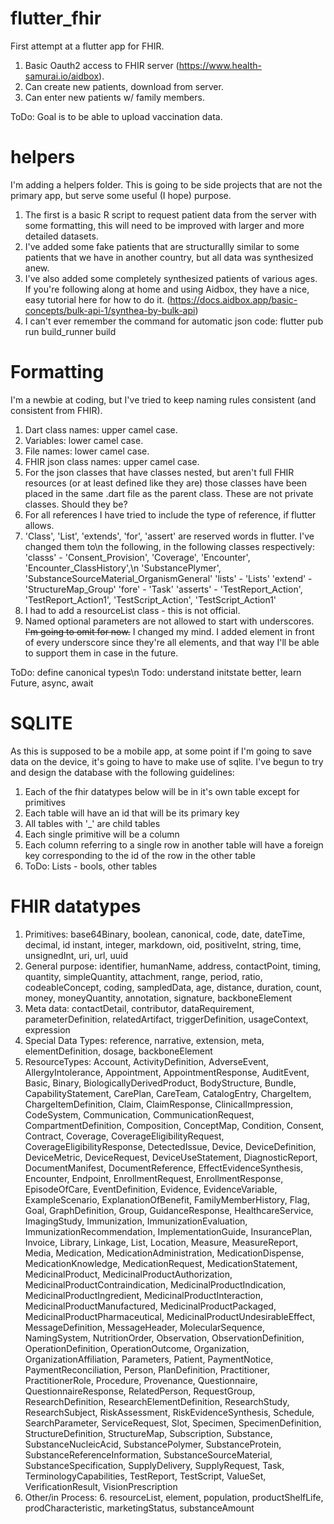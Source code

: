 # flutter_fhir
First attempt at a flutter app for FHIR.
1. Basic Oauth2 access to FHIR server (https://www.health-samurai.io/aidbox).
2. Can create new patients, download from server.
3. Can enter new patients w/ family members.

ToDo: Goal is to be able to upload vaccination data.

# helpers
I'm adding a helpers folder. This is going to be side projects that are not the primary app,
but serve some useful (I hope) purpose. 
1. The first is a basic R script to request patient data from the server with some formatting,
this will need to be improved with larger and more detailed datasets.
2. I've added some fake patients that are structurallly similar to some patients that we have
in another country, but all data was synthesized anew.
3. I've also added some completely synthesized patients of various ages. If you're following
along at home and using Aidbox, they have a nice, easy tutorial here for how to do it.
(https://docs.aidbox.app/basic-concepts/bulk-api-1/synthea-by-bulk-api)
4. I can't ever remember the command for automatic json code: flutter pub run build_runner build

# Formatting
I'm a newbie at coding, but I've tried to keep naming rules consistent (and consistent from FHIR).
1. Dart class names: upper camel case.
2. Variables: lower camel case.
3. File names: lower camel case.
4. FHIR json class names: upper camel case.
5. For the json classes that have classes nested, but aren't full FHIR resources (or at least
    defined like they are) those classes have been placed in the same .dart file as the parent
    class. These are not private classes. Should they be?
6. For all references I have tried to include the type of reference, if flutter allows.
7. 'Class', 'List', 'extends', 'for', 'assert' are reserved words in flutter. I've changed them to\n
    the following, in the following classes respectively:
    'classs' - 'Consent_Provision', 'Coverage', 'Encounter', 'Encounter_ClassHistory',\n 
        'SubstancePlymer', 'SubstanceSourceMaterial_OrganismGeneral'
    'lists' - 'Lists'
    'extend' - 'StructureMap_Group'
    'fore' - 'Task'
    'asserts' - 'TestReport_Action', 'TestReport_Action1', 'TestScript_Action', 'TestScript_Action1'
9. I had to add a resourceList class - this is not official.
10. Named optional parameters are not allowed to start with underscores. ~~I'm going to omit for now.~~
    I changed my mind. I added element in front of every underscore since they're all elements, and
    that way I'll be able to support them in case in the future.

ToDo: define canonical types\n
Todo: understand initstate better, learn Future, async, await

# SQLITE
As this is supposed to be a mobile app, at some point if I'm going to save data on the device, it's
going to have to make use of sqlite. I've begun to try and design the database with the following
guidelines:
1. Each of the fhir datatypes below will be in it's own table except for primitives
2. Each table will have an id that will be its primary key
3. All tables with '_' are child tables
4. Each single primitive will be a column
5. Each column referring to a single row in another table will have a foreign key corresponding to 
    the id of the row in the other table
6. ToDo: Lists - bools, other tables

# FHIR datatypes
1. Primitives: base64Binary, boolean, canonical, code, date, dateTime, decimal, id
    instant, integer, markdown, oid, positiveInt, string, time, unsignedInt,
    uri, url, uuid
2. General purpose: identifier, humanName, address, contactPoint, timing, quantity, 
    simpleQuantity, attachment, range, period, ratio, codeableConcept, coding, sampledData, age, 
    distance, duration, count, money, moneyQuantity, annotation, signature, backboneElement
3. Meta data: contactDetail, contributor, dataRequirement, parameterDefinition, relatedArtifact, 
    triggerDefinition, usageContext, expression
4. Special Data Types: reference, narrative, extension, meta, elementDefinition, dosage, backboneElement
5. ResourceTypes: Account, ActivityDefinition, AdverseEvent, AllergyIntolerance, Appointment, 
    AppointmentResponse, AuditEvent, Basic, Binary, BiologicallyDerivedProduct, BodyStructure, Bundle, 
    CapabilityStatement, CarePlan, CareTeam, CatalogEntry, ChargeItem, ChargeItemDefinition, Claim, 
    ClaimResponse, ClinicalImpression, CodeSystem, Communication, CommunicationRequest, CompartmentDefinition, 
    Composition, ConceptMap, Condition, Consent, Contract, Coverage, CoverageEligibilityRequest, 
    CoverageEligibilityResponse, DetectedIssue, Device, DeviceDefinition, DeviceMetric, DeviceRequest, 
    DeviceUseStatement, DiagnosticReport, DocumentManifest, DocumentReference, EffectEvidenceSynthesis, 
    Encounter, Endpoint, EnrollmentRequest, EnrollmentResponse, EpisodeOfCare, EventDefinition, Evidence, 
    EvidenceVariable, ExampleScenario, ExplanationOfBenefit, FamilyMemberHistory, Flag, Goal, GraphDefinition, 
    Group, GuidanceResponse, HealthcareService, ImagingStudy, Immunization, ImmunizationEvaluation, 
    ImmunizationRecommendation, ImplementationGuide, InsurancePlan, Invoice, Library, Linkage, List, 
    Location, Measure, MeasureReport, Media, Medication, MedicationAdministration, MedicationDispense, 
    MedicationKnowledge, MedicationRequest, MedicationStatement, MedicinalProduct, MedicinalProductAuthorization, 
    MedicinalProductContraindication, MedicinalProductIndication, MedicinalProductIngredient, 
    MedicinalProductInteraction, MedicinalProductManufactured, MedicinalProductPackaged, 
    MedicinalProductPharmaceutical, MedicinalProductUndesirableEffect, MessageDefinition, MessageHeader, 
    MolecularSequence, NamingSystem, NutritionOrder, Observation, ObservationDefinition, OperationDefinition, 
    OperationOutcome, Organization, OrganizationAffiliation, Parameters, Patient, PaymentNotice, 
    PaymentReconciliation, Person, PlanDefinition, Practitioner, PractitionerRole, Procedure, Provenance, 
    Questionnaire, QuestionnaireResponse, RelatedPerson, RequestGroup, ResearchDefinition, 
    ResearchElementDefinition, ResearchStudy, ResearchSubject, RiskAssessment, RiskEvidenceSynthesis, 
    Schedule, SearchParameter, ServiceRequest, Slot, Specimen, SpecimenDefinition, StructureDefinition, 
    StructureMap, Subscription, Substance, SubstanceNucleicAcid, SubstancePolymer, SubstanceProtein, 
    SubstanceReferenceInformation, SubstanceSourceMaterial, SubstanceSpecification, SupplyDelivery, 
    SupplyRequest, Task, TerminologyCapabilities, TestReport, TestScript, ValueSet, VerificationResult, 
    VisionPrescription
6. Other/in Process: 6. resourceList, element, population, productShelfLife, prodCharacteristic, 
    marketingStatus, substanceAmount